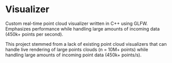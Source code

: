 # Visualizer

Custom real-time point cloud visualizer written in C++ using GLFW. Emphasizes performance while handling large amounts of incoming data (450k+ points per second).

This project stemmed from a lack of existing point cloud visualizers that can handle live rendering of large points clouds (n = 10M+ points) while handling large amounts of incoming point data (450k+ points/s).